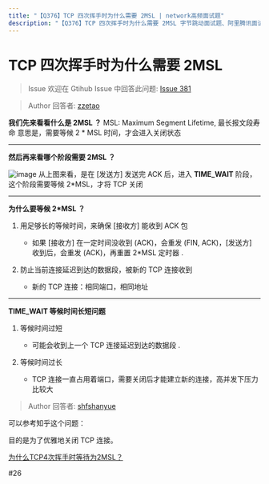 ```yaml
---
title: "【Q376】TCP 四次挥手时为什么需要 2MSL | network高频面试题"
description: "【Q376】TCP 四次挥手时为什么需要 2MSL 字节跳动面试题、阿里腾讯面试题、美团小米面试题。"
---
```


# TCP 四次挥手时为什么需要 2MSL

> Issue
> 欢迎在 Gtihub Issue 中回答此问题: [Issue 381](https://github.com/shfshanyue/Daily-Question/issues/381)

> Author
> 回答者: [zzetao](https://github.com/zzetao)

**我们先来看看什么是 2MSL ？**
MSL: Maximum Segment Lifetime, 最长报文段寿命
意思是，需要等候 2 \* MSL 时间，才会进入关闭状态

---

**然后再来看哪个阶段需要 2MSL ？**

![image](https://user-images.githubusercontent.com/8110936/89364080-470b8600-d704-11ea-9bc7-edd882481c1e.png)
从上图来看，是在 [发送方] 发送完 ACK 后，进入 **TIME_WAIT** 阶段，这个阶段需要等候 2\*MSL，才将 TCP 关闭

---

**为什么要等候 2\*MSL ？**

1. 用足够长的等候时间，来确保 [接收方] 能收到 ACK 包

   - 如果 [接收方] 在一定时间没收到 (ACK)，会重发 (FIN, ACK)，[发送方] 收到后，会重发 (ACK)，再重置 2\*MSL 定时器
     .

2. 防止当前连接延迟到达的数据段，被新的 TCP 连接收到

   - 新的 TCP 连接：相同端口，相同地址

---

**TIME_WAIT 等候时间长短问题**

1. 等候时间过短

   - 可能会收到上一个 TCP 连接延迟到达的数据段
     .

2. 等候时间过长

   - TCP 连接一直占用着端口，需要关闭后才能建立新的连接，高并发下压力比较大

> Author
> 回答者: [shfshanyue](https://github.com/shfshanyue)

可以参考知乎这个问题：

目的是为了优雅地关闭 TCP 连接。

[为什么TCP4次挥手时等待为2MSL？](https://www.zhihu.com/question/67013338)

#26
